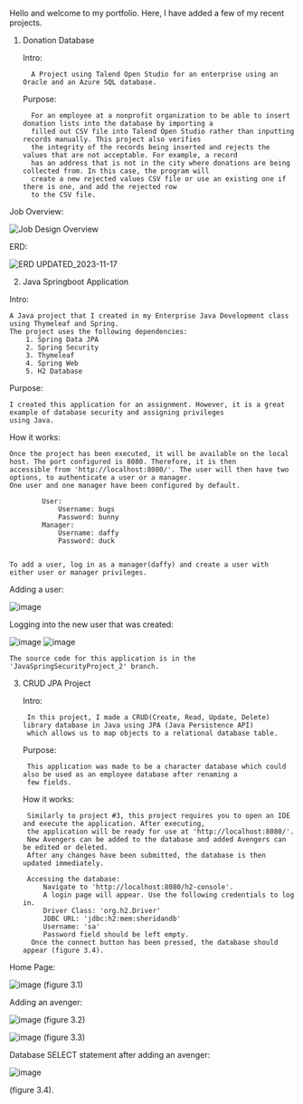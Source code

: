 Hello and welcome to my portfolio. Here, I have added a few of my recent projects. 
  1.  Donation Database


		Intro:

      		A Project using Talend Open Studio for an enterprise using an Oracle and an Azure SQL database. 
      	Purpose:

     		For an employee at a nonprofit organization to be able to insert donation lists into the database by importing a
      		filled out CSV file into Talend Open Studio rather than inputting records manually. This project also verifies
      		the integrity of the records being inserted and rejects the values that are not acceptable. For example, a record
      		has an address that is not in the city where donations are being collected from. In this case, the program will
      		create a new rejected values CSV file or use an existing one if there is one, and add the rejected row
      		to the CSV file.
Job Overview: 
	
 ![Job Design Overview](https://github.com/amaansheikhh/Portfolio/assets/98118572/053c9c09-508c-497c-a94a-cf3585e38763)


ERD:
	
 ![ERD UPDATED_2023-11-17](https://github.com/amaansheikhh/Portfolio/assets/98118572/65934335-dd4d-4025-ba2c-f0cfd9c102fe)

2. Java Springboot Application

Intro: 

	A Java project that I created in my Enterprise Java Development class using Thymeleaf and Spring. 
 	The project uses the following dependencies: 
 		1. Spring Data JPA
  		2. Spring Security
   		3. Thymeleaf
    	4. Spring Web
     	5. H2 Database
Purpose: 

	I created this application for an assignment. However, it is a great example of database security and assigning privileges 
 	using Java. 

How it works: 

	Once the project has been executed, it will be available on the local host. The port configured is 8080. Therefore, it is then 
 	accessible from 'http://localhost:8080/'. The user will then have two options, to authenticate a user or a manager. 
  	One user and one manager have been configured by default.
  		
    		User: 
   				Username: bugs
     			Password: bunny
       		Manager: 
       			Username: daffy
				Password: duck
    
	
  	To add a user, log in as a manager(daffy) and create a user with either user or manager privileges.
   Adding a user: 
   
   ![image](https://github.com/amaansheikhh/Portfolio/assets/98118572/93ac4b9b-fad5-4811-a8d3-0f48648f7f4c)

   Logging into the new user that was created: 
   	
![image](https://github.com/amaansheikhh/Portfolio/assets/98118572/cbbbd7ec-2ac5-45c1-bd47-7a01bd61cb87)
![image](https://github.com/amaansheikhh/Portfolio/assets/98118572/248a2440-5451-4303-ae4c-c28403fbb4eb)

  	The source code for this application is in the 'JavaSpringSecurityProject_2' branch. 
  
   
3. CRUD JPA Project

	Intro:
	

		In this project, I made a CRUD(Create, Read, Update, Delete) library database in Java using JPA (Java Persistence API)
		which allows us to map objects to a relational database table.
	
 	Purpose:

		This application was made to be a character database which could also be used as an employee database after renaming a
		few fields.    
  		
	How it works:

		Similarly to project #3, this project requires you to open an IDE and execute the application. After executing,
		the application will be ready for use at 'http://localhost:8080/'.
		New Avengers can be added to the database and added Avengers can be edited or deleted.
		After any changes have been submitted, the database is then updated immediately.

		Accessing the database: 
			Navigate to 'http://localhost:8080/h2-console'.
   			A login page will appear. Use the following credentials to log in. 
			Driver Class: 'org.h2.Driver'
   			JDBC URL: 'jdbc:h2:mem:sheridandb'
			Username: 'sa'
   			Password field should be left empty.
   		 Once the connect button has been pressed, the database should appear (figure 3.4).   

Home Page: 

![image](https://github.com/amaansheikhh/Portfolio/assets/98118572/e2d39dfe-e2b4-4aaf-8e73-6ee37a8338c2) (figure 3.1)

Adding an avenger: 

![image](https://github.com/amaansheikhh/Portfolio/assets/98118572/7cb0d051-a387-4437-9549-7b70527dbf9a) 
(figure 3.2) 

![image](https://github.com/amaansheikhh/Portfolio/assets/98118572/b5f75e51-1dce-479b-880b-852eee2fc948) 
(figure 3.3)

Database SELECT statement after adding an avenger: 

![image](https://github.com/amaansheikhh/Portfolio/assets/98118572/68ba5bd8-256a-4355-abcb-3890858e03f9)

(figure 3.4).

